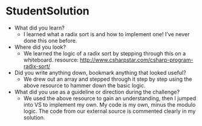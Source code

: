 # StudentSolution
- What did you learn?
    -  I learned what a radix sort is and how to implement one! I've never done this one before.
- Where did you look?
    - We learned the logic of a radix sort by stepping through this on a whiteboard. resource: http://www.csharpstar.com/csharp-program-radix-sort/
- Did you write anything down, bookmark anything that looked useful?
    - We drew out an array and stepped through it step by step using the above resource to hammer down the basic logic.
- What did you use as a guideline or direction during the challenge?
  - We used the above resource to gain an understanding, then I jumped into VS to implement my own. My code is my own, minus the modulo logic.  The code from our external source is commented clearly in my solution.
